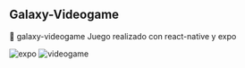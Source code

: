 ## Galaxy-Videogame
:rocket:  galaxy-videogame Juego realizado con react-native y expo



![expo](https://user-images.githubusercontent.com/27248841/50258986-d0ebcb80-03c7-11e9-9352-4af79c6ee362.PNG)
![videogame](https://user-images.githubusercontent.com/27248841/50259034-0690b480-03c8-11e9-9c99-a72f17e65065.PNG)
